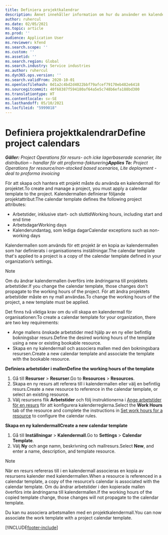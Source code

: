 ```yaml
---
title: Definiera projektkalendrar
description: Ämnet innehåller information om hur du använder en kalendermall på ett projekt för att följa upp projektschemat.
author: ruhercul
ms.date: 02/05/2021
ms.topic: article
ms.prod: ''
audience: Application User
ms.reviewer: kfend
ms.search.scope: ''
ms.custom: ''
ms.assetid: ''
ms.search.region: Global
ms.search.industry: Service industries
ms.author: ruhercul
ms.dyn365.ops.version: ''
ms.search.validFrom: 2020-10-01
ms.openlocfilehash: 0d1a2c4bd2d4022bbf79afcef79170eb482e6418
ms.sourcegitcommit: 40f68387f594180af64a5e5c748b6efa188bd300
ms.translationtype: HT
ms.contentlocale: sv-SE
ms.lasthandoff: 05/10/2021
ms.locfileid: "5999018"
---
```

# <a name="define-project-calendars"></a><span data-ttu-id="951c5-103">Definiera projektkalendrar</span><span class="sxs-lookup"><span data-stu-id="951c5-103">Define project calendars</span></span>

<span data-ttu-id="951c5-104">_**Gäller:** Project Operations för resurs- och icke lagerbaserade scenarier, lite distribution – handlar för att proforma-fakturering_</span><span class="sxs-lookup"><span data-stu-id="951c5-104">_**Applies To:** Project Operations for resource/non-stocked based scenarios, Lite deployment - deal to proforma invoicing_</span></span>

<span data-ttu-id="951c5-105">För att skapa och hantera ett projekt måste du använda en kalendermall för projektet.</span><span class="sxs-lookup"><span data-stu-id="951c5-105">To create and manage a project, you must apply a calendar template to the project.</span></span> <span data-ttu-id="951c5-106">Kalendermallen definierar följande projektattribut:</span><span class="sxs-lookup"><span data-stu-id="951c5-106">The calendar template defines the following project attributes:</span></span>

- <span data-ttu-id="951c5-107">Arbetstider, inklusive start- och sluttid</span><span class="sxs-lookup"><span data-stu-id="951c5-107">Working hours, including start and end time</span></span>
- <span data-ttu-id="951c5-108">Arbetsdagar</span><span class="sxs-lookup"><span data-stu-id="951c5-108">Working days</span></span>
- <span data-ttu-id="951c5-109">Kalenderundantag, som lediga dagar</span><span class="sxs-lookup"><span data-stu-id="951c5-109">Calendar exceptions such as non-working days</span></span>

<span data-ttu-id="951c5-110">Kalendermallen som används för ett projekt är en kopia av kalendermallen som har definierats i organisationens inställningar.</span><span class="sxs-lookup"><span data-stu-id="951c5-110">The calendar template that's applied to a project is a copy of the calendar template defined in your organization’s settings.</span></span>

> [!NOTE]
> <span data-ttu-id="951c5-111">Om du ändrar kalendermallen överförs inte ändringarna till projektets arbetstider.</span><span class="sxs-lookup"><span data-stu-id="951c5-111">If you change the calendar template, those changes don't propagate to the working hours of the project.</span></span> <span data-ttu-id="951c5-112">För att ändra projektets arbetstider måste en ny mall användas.</span><span class="sxs-lookup"><span data-stu-id="951c5-112">To change the working hours of the project, a new template must be applied.</span></span>

<span data-ttu-id="951c5-113">Det finns två viktiga krav om du vill skapa en kalendermall för organisationen:</span><span class="sxs-lookup"><span data-stu-id="951c5-113">To create a calendar template for your organization, there are two key requirements:</span></span>

- <span data-ttu-id="951c5-114">Ange mallens önskade arbetstider med hjälp av en ny eller befintlig bokningsbar resurs.</span><span class="sxs-lookup"><span data-stu-id="951c5-114">Define the desired working hours of the template using a new or existing bookable resource.</span></span>
- <span data-ttu-id="951c5-115">Skapa en ny kalendermall och associera mallen med den bokningsbara resursen.</span><span class="sxs-lookup"><span data-stu-id="951c5-115">Create a new calendar template and associate the template with the bookable resource.</span></span>

<span data-ttu-id="951c5-116">**Definiera arbetstider i mallen**</span><span class="sxs-lookup"><span data-stu-id="951c5-116">**Define the working hours of the template**</span></span>

1. <span data-ttu-id="951c5-117">Gå till **Resurser** \> **Resurser**.</span><span class="sxs-lookup"><span data-stu-id="951c5-117">Go to **Resources** \> **Resources**.</span></span>
2. <span data-ttu-id="951c5-118">Skapa en ny resurs att referera till i kalendermallen eller välj en befintlig resurs.</span><span class="sxs-lookup"><span data-stu-id="951c5-118">Create a new resource to reference in the calendar template, or select an existing resource.</span></span>
3. <span data-ttu-id="951c5-119">Välj resursens flik **Arbetstider** och följ instruktionerna i [Ange arbetstider för en resurs](/dynamics365/field-service/set-work-hours-resource.md) för att konfigurera kalenderreglerna.</span><span class="sxs-lookup"><span data-stu-id="951c5-119">Select the **Work Hours** tab of the resource and complete the instructions in [Set work hours for a resource](/dynamics365/field-service/set-work-hours-resource.md) to configure the calendar rules.</span></span>

<span data-ttu-id="951c5-120">**Skapa en ny kalendermall**</span><span class="sxs-lookup"><span data-stu-id="951c5-120">**Create a new calendar template**</span></span>

1. <span data-ttu-id="951c5-121">Gå till **Inställningar** \> **Kalendermall**.</span><span class="sxs-lookup"><span data-stu-id="951c5-121">Go to **Settings** \> **Calendar Template**.</span></span>
2. <span data-ttu-id="951c5-122">Välj **Ny** och ange namn, beskrivning och mallresurs.</span><span class="sxs-lookup"><span data-stu-id="951c5-122">Select **New**, and enter a name, description, and template resource.</span></span>

> [!NOTE]
> <span data-ttu-id="951c5-123">När en resurs refereras till i en kalendermall associeras en kopia av resursens kalender med kalendermallen.</span><span class="sxs-lookup"><span data-stu-id="951c5-123">When a resource is referenced in a calendar template, a copy of the resource’s calendar is associated with the calendar template.</span></span> <span data-ttu-id="951c5-124">Om du ändrar arbetstider i den kopierade mallen överförs inte ändringarna till kalendermallen.</span><span class="sxs-lookup"><span data-stu-id="951c5-124">If the working hours of the copied template change, those changes will not propagate to the calendar template.</span></span>

<span data-ttu-id="951c5-125">Du kan nu associera arbetsmallen med en projektkalendermall.</span><span class="sxs-lookup"><span data-stu-id="951c5-125">You can now associate the work template with a project calendar template.</span></span>


[!INCLUDE[footer-include](../includes/footer-banner.md)]

